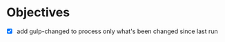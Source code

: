 Objectives
==========
- [x] add gulp-changed to process only
      what's been changed since last run
